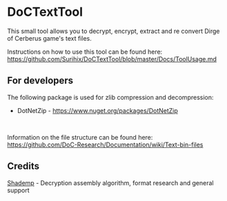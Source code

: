 # DoCTextTool
This small tool allows you to decrypt, encrypt, extract and re convert Dirge of Cerberus game's text files.

Instructions on how to use this tool can be found here: 
<br>https://github.com/Surihix/DoCTextTool/blob/master/Docs/ToolUsage.md

## For developers
The following package is used for zlib compression and decompression:
- DotNetZip - https://www.nuget.org/packages/DotNetZip
<br>

Information on the file structure can be found here:
<br>https://github.com/DoC-Research/Documentation/wiki/Text-bin-files
## Credits
[Shademp](https://github.com/Shademp) - Decryption assembly algorithm, format research and general support
